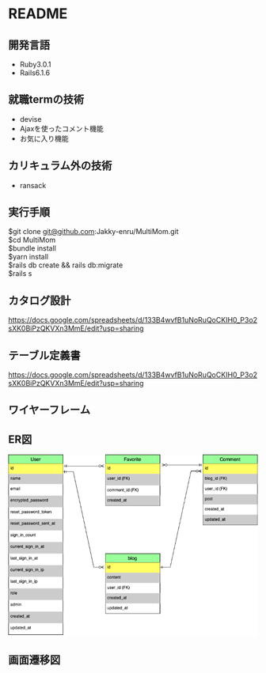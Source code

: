 # README  
## 開発言語  
- Ruby3.0.1  
- Rails6.1.6  
## 就職termの技術  
- devise  
- Ajaxを使ったコメント機能  
- お気に入り機能  
## カリキュラム外の技術  
- ransack  
## 実行手順  
$git clone git@github.com:Jakky-enru/MultiMom.git  
$cd MultiMom  
$bundle install  
$yarn install  
$rails db create && rails db:migrate  
$rails s  

## カタログ設計  
https://docs.google.com/spreadsheets/d/133B4wvfB1uNoRuQoCKIH0_P3o2sXK0BiPzQKVXn3MmE/edit?usp=sharing  
## テーブル定義書  
https://docs.google.com/spreadsheets/d/133B4wvfB1uNoRuQoCKIH0_P3o2sXK0BiPzQKVXn3MmE/edit?usp=sharing  
## ワイヤーフレーム  

## ER図  
![ER図](https://github.com/Jakky-enru/MultiMom/blob/master/public/ER%E5%9B%B3%E3%83%95%E3%82%A1%E3%82%A4%E3%83%AB.drawio%20(2).png)
## 画面遷移図  
